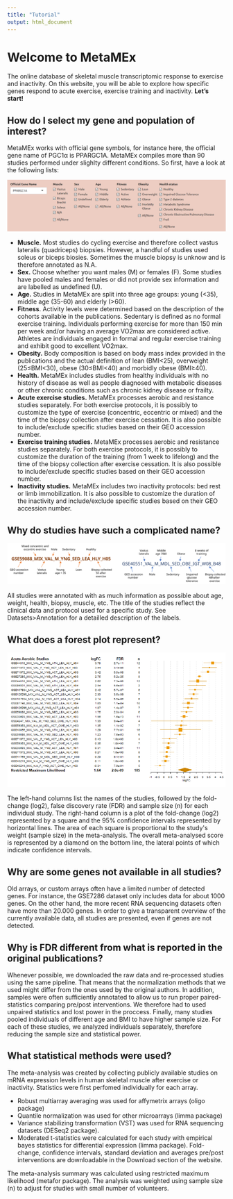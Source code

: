 ```yaml
---
title: "Tutorial"
output: html_document
---
```


# Welcome to MetaMEx
The online database of skeletal muscle transcriptomic response to exercise and inactivity. On this website, you will be able to explore how specific genes respond to acute exercise, exercise training and inactivity. **Let’s start!**

## How do I select my gene and population of interest?

MetaMEx works with official gene symbols, for instance here, the official gene name of PGC1α is PPARGC1A. MetaMEx compiles more than 90 studies performed under slighlty different conditions. So first, have a look at the following lists:

![Select your gene and population of interest](tutorial1.png)

*	**Muscle.** Most studies do cycling exercise and therefore collect vastus lateralis (quadriceps) biopsies. However, a handful of studies used soleus or biceps biosies. Sometimes the muscle biopsy is unknow and is therefore annotated as N.A. 
*	**Sex.** Choose whether you want males (M) or females (F). Some studies have pooled males and females or did not provide sex information and are labelled as undefined (U).
*	**Age.** Studies in MetaMEx are split into three age groups: young (<35), middle age (35-60) and elderly (>60).
*	**Fitness**. Activity levels were determined based on the description of the cohorts available in the publications. Sedentary is defined as no formal exercise training. Individuals performing exercise for more than 150 min per week and/or having an average VO2max are considered active. Athletes are individuals engaged in formal and regular exercise training and exhibit good to excellent VO2max.
*	**Obesity.** Body composition is based on body mass index provided in the publications and the actual definition of lean (BMI<25), overweight (25≤BMI<30), obese (30≤BMI<40) and morbidly obese (BMI≥40).
*	**Health.** MetaMEx includes studies from healthy individuals with no history of disease as well as people diagnosed with metabolic diseases or other chronic conditions such as chronic kidney disease or frailty.
* **Acute exercise studies.** MetaMEx processes aerobic and resistance studies separately. For both exercise protocols, it is possibly to customize the type of exercise (concentric, eccentric or mixed) and the time of the biopsy collection after exercise cessation. It is also possible to include/exclude specific studies based on their GEO accession number.
* **Exercise training studies.** MetaMEx processes aerobic and resistance studies separately. For both exercise protocols, it is possibly to customize the duration of the training (from 1 week to lifelong) and the time of the biopsy collection after exercise cessation. It is also possible to include/exclude specific studies based on their GEO accession number.
* **Inactivity studies.** MetaMEx includes two inactivity protocols: bed rest or limb immobilization. It is also possible to customize the duration of the inactivity and include/exclude specific studies based on their GEO accession number.

## Why do studies have such a complicated name?

![Annotation](tutorial_annotation.svg)

All studies were annotated with as much information as possible about age, weight, health, biopsy, muscle, etc. The title of the studies reflect the clinical data and protocol used for a specific study. See Datasets>Annotation for a detailled description of the labels.



## What does a forest plot represent?

![Forest plot](tutorial_forestplot.png)

The left-hand columns list the names of the studies, followed by the fold-change (log2), false discovery rate (FDR) and sample size (n) for each individual study. The right-hand column is a plot of the fold-change (log2) represented by a square and the 95% confidence intervals represented by horizontal lines. The area of each square is proportional to the study's weight (sample size) in the meta-analysis. The overall meta-analysed score is represented by a diamond on the bottom line, the lateral points of which indicate confidence intervals.

## Why are some genes not available in all studies?

Old arrays, or custom arrays often have a limited number of detected genes. For instance, the GSE7286 dataset only includes data for about 1000 genes. On the other hand, the more recent RNA sequencing datasets often have more than 20.000 genes. In order to give a transparent overview of the currently available data, all studies are presented, even if genes are not detected.

## Why is FDR different from what is reported in the original publications?

Whenever possible, we downloaded the raw data and re-processed studies using the same pipeline. That means that the normalization methods that we used might differ from the ones used by the original authors. In addition, samples were often sufficiently annotated to allow us to run proper paired-statistics comparing pre/post interventions. We therefore had to used unpaired statistics and lost power in the proccess. Finally, many studies pooled individuals of different age and BMI to have higher sample size. For each of these studies, we analyzed individuals separately, therefore reducing the sample size and statistical power.

## What statistical methods were used?

The meta-analysis was created by collecting publicly available studies on mRNA expression levels in human skeletal muscle after exercise or inactivity. Statistics were first perfomed individually for each array. 
* Robust multiarray averaging was used for affymetrix arrays (oligo package)
* Quantile normalization was used for other microarrays (limma package)
* Variance stabilizing transformation (VST) was used for RNA sequencing datasets (DESeq2 package). 
* Moderated t-statistics were calculated for each  study with empirical bayes statistics for differential expression (limma package). Fold-change, confidence intervals, standard deviation and averages pre/post interventions are downloadable in the Download section of the website.

The meta-analysis summary was calculated using restricted maximum likelihood (metafor package). The analysis was weighted using sample size (n) to adjust for studies with small number of volunteers.
